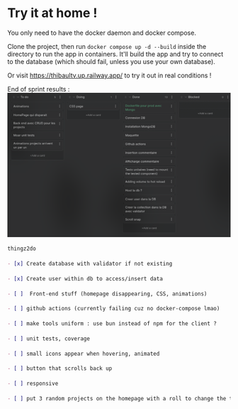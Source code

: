 # Try it at home !

You only need to have the docker daemon and docker compose.

Clone the project, then run `docker compose up -d --build` inside the directory to run the app in containers. It'll build the app and try to connect to the database (which should fail, unless you use your own database).

Or visit https://thibaultv.up.railway.app/ to try it out in real conditions !

End of sprint results :
![Kanban result](./client/image.png)

```markdown
thingz2do

- [x] Create database with validator if not existing

- [x] Create user within db to access/insert data

- [ ]  Front-end stuff (homepage disappearing, CSS, animations)

- [ ] github actions (currently failing cuz no docker-compose lmao)

- [ ] make tools uniform : use bun instead of npm for the client ?

- [ ] unit tests, coverage

- [ ] small icons appear when hovering, animated

- [ ] button that scrolls back up

- [ ] responsive

- [ ] put 3 random projects on the homepage with a roll to change the things dynamically
```